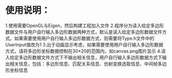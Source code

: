 # 使用说明：
1.使用需要OpenGL与Eigen，然后构建工程加入文件
2.程序分为读入给定多边形数据文件与用户自行输入多边形数据两种方式，默认是读入给定多边形数据文件方式。如果需要使用用户自行输入多边形数据方式，则需要将Type.h文件中的UserInput值改为1
3.出于动画显示考虑，如果需要使用用户自行输入多边形数据方式，请将多边形坐标数据控制在30*20的范围内，如canvas.png图片显示
4.读入给定多边形数据文件方式下不输出相关信息，用户自行输入多边形数据方式下输出相关信息，包括：多边形信息、匹配关系信息、仿射变换选取信息、中间帧多边形坐标信息
